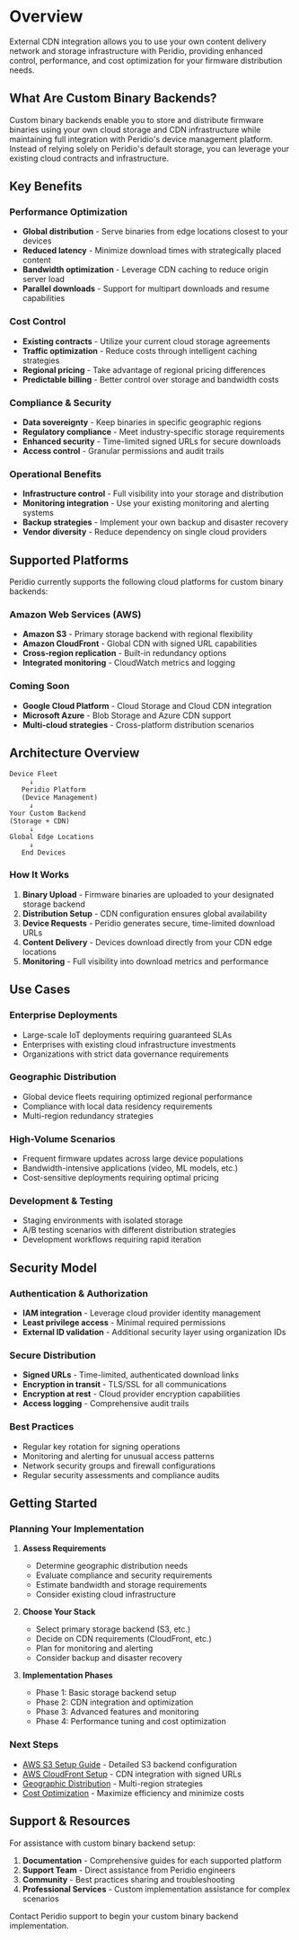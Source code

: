 # Overview

External CDN integration allows you to use your own content delivery network and storage infrastructure with Peridio, providing enhanced control, performance, and cost optimization for your firmware distribution needs.

## What Are Custom Binary Backends?

Custom binary backends enable you to store and distribute firmware binaries using your own cloud storage and CDN infrastructure while maintaining full integration with Peridio's device management platform. Instead of relying solely on Peridio's default storage, you can leverage your existing cloud contracts and infrastructure.

## Key Benefits

### Performance Optimization

- **Global distribution** - Serve binaries from edge locations closest to your devices
- **Reduced latency** - Minimize download times with strategically placed content
- **Bandwidth optimization** - Leverage CDN caching to reduce origin server load
- **Parallel downloads** - Support for multipart downloads and resume capabilities

### Cost Control

- **Existing contracts** - Utilize your current cloud storage agreements
- **Traffic optimization** - Reduce costs through intelligent caching strategies
- **Regional pricing** - Take advantage of regional pricing differences
- **Predictable billing** - Better control over storage and bandwidth costs

### Compliance & Security

- **Data sovereignty** - Keep binaries in specific geographic regions
- **Regulatory compliance** - Meet industry-specific storage requirements
- **Enhanced security** - Time-limited signed URLs for secure downloads
- **Access control** - Granular permissions and audit trails

### Operational Benefits

- **Infrastructure control** - Full visibility into your storage and distribution
- **Monitoring integration** - Use your existing monitoring and alerting systems
- **Backup strategies** - Implement your own backup and disaster recovery
- **Vendor diversity** - Reduce dependency on single cloud providers

## Supported Platforms

Peridio currently supports the following cloud platforms for custom binary backends:

### Amazon Web Services (AWS)

- **Amazon S3** - Primary storage backend with regional flexibility
- **Amazon CloudFront** - Global CDN with signed URL capabilities
- **Cross-region replication** - Built-in redundancy options
- **Integrated monitoring** - CloudWatch metrics and logging

### Coming Soon

- **Google Cloud Platform** - Cloud Storage and Cloud CDN integration
- **Microsoft Azure** - Blob Storage and Azure CDN support
- **Multi-cloud strategies** - Cross-platform distribution scenarios

## Architecture Overview

```
Device Fleet
     ↓
   Peridio Platform
   (Device Management)
     ↓
Your Custom Backend
(Storage + CDN)
     ↓
Global Edge Locations
     ↓
   End Devices
```

### How It Works

1. **Binary Upload** - Firmware binaries are uploaded to your designated storage backend
2. **Distribution Setup** - CDN configuration ensures global availability
3. **Device Requests** - Peridio generates secure, time-limited download URLs
4. **Content Delivery** - Devices download directly from your CDN edge locations
5. **Monitoring** - Full visibility into download metrics and performance

## Use Cases

### Enterprise Deployments

- Large-scale IoT deployments requiring guaranteed SLAs
- Enterprises with existing cloud infrastructure investments
- Organizations with strict data governance requirements

### Geographic Distribution

- Global device fleets requiring optimized regional performance
- Compliance with local data residency requirements
- Multi-region redundancy strategies

### High-Volume Scenarios

- Frequent firmware updates across large device populations
- Bandwidth-intensive applications (video, ML models, etc.)
- Cost-sensitive deployments requiring optimal pricing

### Development & Testing

- Staging environments with isolated storage
- A/B testing scenarios with different distribution strategies
- Development workflows requiring rapid iteration

## Security Model

### Authentication & Authorization

- **IAM integration** - Leverage cloud provider identity management
- **Least privilege access** - Minimal required permissions
- **External ID validation** - Additional security layer using organization IDs

### Secure Distribution

- **Signed URLs** - Time-limited, authenticated download links
- **Encryption in transit** - TLS/SSL for all communications
- **Encryption at rest** - Cloud provider encryption capabilities
- **Access logging** - Comprehensive audit trails

### Best Practices

- Regular key rotation for signing operations
- Monitoring and alerting for unusual access patterns
- Network security groups and firewall configurations
- Regular security assessments and compliance audits

## Getting Started

### Planning Your Implementation

1. **Assess Requirements**
   - Determine geographic distribution needs
   - Evaluate compliance and security requirements
   - Estimate bandwidth and storage requirements
   - Consider existing cloud infrastructure

2. **Choose Your Stack**
   - Select primary storage backend (S3, etc.)
   - Decide on CDN requirements (CloudFront, etc.)
   - Plan for monitoring and alerting
   - Consider backup and disaster recovery

3. **Implementation Phases**
   - Phase 1: Basic storage backend setup
   - Phase 2: CDN integration and optimization
   - Phase 3: Advanced features and monitoring
   - Phase 4: Performance tuning and cost optimization

### Next Steps

- [AWS S3 Setup Guide](./aws-s3-setup.md) - Detailed S3 backend configuration
- [AWS CloudFront Setup](./aws-cloudfront-setup.md) - CDN integration with signed URLs
- [Geographic Distribution](./geographic-distribution.md) - Multi-region strategies
- [Cost Optimization](./cost-optimization.md) - Maximize efficiency and minimize costs

## Support & Resources

For assistance with custom binary backend setup:

1. **Documentation** - Comprehensive guides for each supported platform
2. **Support Team** - Direct assistance from Peridio engineers
3. **Community** - Best practices sharing and troubleshooting
4. **Professional Services** - Custom implementation assistance for complex scenarios

Contact Peridio support to begin your custom binary backend implementation.
